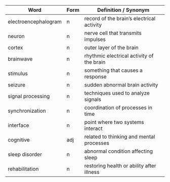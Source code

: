 | **Word**             | **Form** | **Definition / Synonym**                  |
| -------------------- | -------- | ----------------------------------------- |
| electroencephalogram | n        | record of the brain’s electrical activity |
| neuron               | n        | nerve cell that transmits impulses        |
| cortex               | n        | outer layer of the brain                  |
| brainwave            | n        | rhythmic electrical activity of the brain |
| stimulus             | n        | something that causes a response          |
| seizure              | n        | sudden abnormal brain activity            |
| signal processing    | n        | techniques used to analyze signals        |
| synchronization      | n        | coordination of processes in time         |
| interface            | n        | point where two systems interact          |
| cognitive            | adj      | related to thinking and mental processes  |
| sleep disorder       | n        | abnormal condition affecting sleep        |
| rehabilitation       | n        | restoring health or ability after illness |
